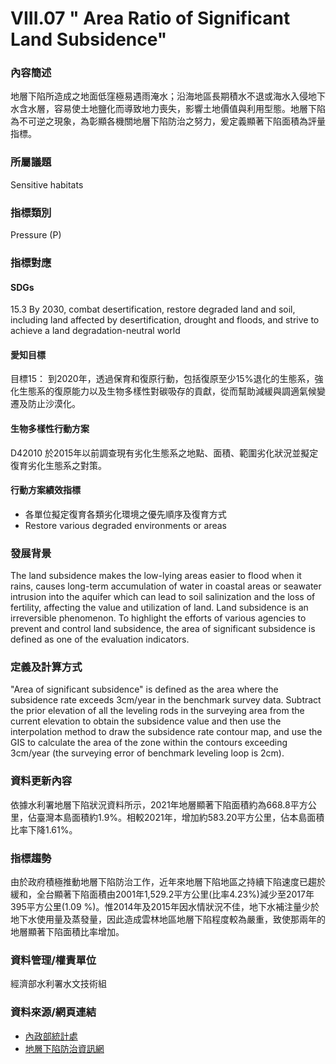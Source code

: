 # VIII.07 " Area Ratio of Significant Land Subsidence"

<script type="text/javascript" src="http://cdn.mathjax.org/mathjax/latest/MathJax.js?config=TeX-AMS-MML_HTMLorMML"></script>

### 內容簡述
地層下陷所造成之地面低窪極易遇雨淹水；沿海地區長期積水不退或海水入侵地下水含水層，容易使土地鹽化而導致地力喪失，影響土地價值與利用型態。地層下陷為不可逆之現象，為彰顯各機關地層下陷防治之努力，爰定義顯著下陷面積為評量指標。

### 所屬議題
Sensitive habitats
### 指標類別
Pressure (P)
### 指標對應
#### SDGs
15.3 By 2030, combat desertification, restore degraded land and soil, including land affected by desertification, drought and floods, and strive to achieve a land degradation-neutral world
#### 愛知目標
目標15： 到2020年，透過保育和復原行動，包括復原至少15%退化的生態系，強化生態系的復原能力以及生物多樣性對碳吸存的貢獻，從而幫助減緩與調適氣候變遷及防止沙漠化。
#### 生物多樣性行動方案
D42010 於2015年以前調查現有劣化生態系之地點、面積、範圍劣化狀況並擬定復育劣化生態系之對策。
#### 行動方案績效指標
* 各單位擬定復育各類劣化環境之優先順序及復育方式
* Restore various degraded environments or areas
### 發展背景
The land subsidence makes the low-lying areas easier to flood when it rains, causes long-term accumulation of water in coastal areas or seawater intrusion into the aquifer which can lead to soil salinization and the loss of fertility, affecting the value and utilization of land. Land subsidence is an irreversible phenomenon. To highlight the efforts of various agencies to prevent and control land subsidence, the area of significant subsidence is defined as one of the evaluation indicators.
### 定義及計算方式
"Area of significant subsidence" is defined as the area where the subsidence rate exceeds 3cm/year in the benchmark survey data. Subtract the prior elevation of all the leveling rods in the surveying area from the current elevation to obtain the subsidence value and then use the interpolation method to draw the subsidence rate contour map, and use the GIS to calculate the area of the zone within the contours exceeding 3cm/year (the surveying error of benchmark leveling loop is 2cm).
### 資料更新內容
依據水利署地層下陷狀況資料所示，2021年地層顯著下陷面積約為668.8平方公里，佔臺灣本島面積約1.9%。相較2021年，增加約583.20平方公里，佔本島面積比率下降1.61%。
### 指標趨勢
由於政府積極推動地層下陷防治工作，近年來地層下陷地區之持續下陷速度已趨於緩和，全台顯著下陷面積由2001年1,529.2平方公里(比率4.23%)減少至2017年395平方公里(1.09 %)。惟2014年及2015年因水情狀況不佳，地下水補注量少於地下水使用量及蒸發量，因此造成雲林地區地層下陷程度較為嚴重，致使那兩年的地層顯著下陷面積比率增加。
### 資料管理/權責單位
經濟部水利署水文技術組
### 資料來源/網頁連結
* [內政部統計處](https://statis.moi.gov.tw/micst/stmain.jsp?sys=210&funid=c0110101&type=1)
* [地層下陷防治資訊網](http://www.lsprc.ncku.edu.tw/zh-tw/trend.php?action=view&id=4)
